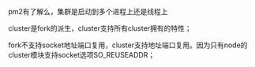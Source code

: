 pm2有了解么，集群是启动到多个进程上还是线程上

cluster是fork的派生，cluster支持所有cluster拥有的特性；

fork不支持socket地址端口复用，cluster支持地址端口复用。因为只有node的cluster模块支持socket选项SO_REUSEADDR；
